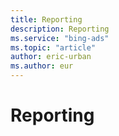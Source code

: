 ```yaml
---
title: Reporting
description: Reporting
ms.service: "bing-ads"
ms.topic: "article"
author: eric-urban
ms.author: eur
---
```


# Reporting


